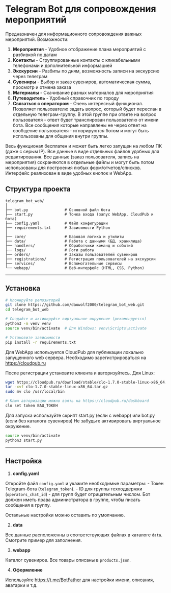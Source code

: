 # Telegram Bot для сопровождения мероприятий

Предназначен для информационного сопровождения важных мероприятий. Возможности:
1. **Мероприятия** - Удобное отображение плана мероприятий с разбивкой по датам
2. **Контакты** - Сгруппированные контакты с кликабельными телефонами и дополнительной информацией
3. **Экскурсии** - Разбиты по дням, возможность записи на экскурсию через телеграм
4. **Сувениры** - Выбор и заказ сувениров, автоматическая сумма, просмотр и отмена заказа
5. **Материалы** - Скачивание разных материалов для мероприятия
6. **Путеводитель** - Удобный справочник по городу
7. **Связаться с оператором** - Очень интересный функционал. Позволяет пользователю задать вопрос, который будет переслан в отдельную телеграм-группу. В этой группе при ответе на вопрос пользователя - ответ будет транслирован пользователю от имени бота. Все сообщения которые направлены не через ответ на сообщение пользователя - игнорируются ботом и могут быть использованы для общения внутри группы.

Весь функционал бесплатен и может быть легко запущен на любом ПК (даже с серым IP). Все данные в виде отдельных файлов удобных для редактирования. Все данные (заказ пользователя, запись на мероприятия) сохраняются в отдельные файлы и могут быть потом использованы для построения любых форм/отчетов/списков. Интерфейс реализован в виде удобных кнопок и WebApp.

## Структура проекта

```
telegram_bot_web/
│
├── bot.py                # Основной файл бота
├── start.py              # Точка входа (запус WebApp, CloudPub и бота)
├── config.yaml           # Файл конфигурации
├── requirements.txt      # Зависимости Python
│
├── core/                 # Базовая логика и утилиты
├── data/                 # Работа с данными (БД, хранилища)
├── handlers/             # Обработчики команд и событий
├── logs/                 # Логи работы
├── orders/               # Заказы пользователей сувениров
├── registrations/        # Регистрация пользователей на экскурсии
├── services/             # Вспомогательные сервисы
└── webapp/               # Веб-интерфейс (HTML, CSS, Python)
```


---

## Установка

```bash
# Клонируйте репозиторий
git clone https://github.com/daowolf2000/telegram_bot_web.git
cd telegram_bot_web

# Создайте и активируйте виртуальное окружение (рекомендуется)
python3 -m venv venv
source venv/bin/activate  # Для Windows: venv\Scripts\activate

# Установите зависимости
pip install -r requirements.txt
```

Для WebApp используется CloudPub для публикации локально запущенного web сервера.
Необходимо зарегистрироваться на https://cloudpub.ru

После регистрации установите клиента и авторизуйтесь.
Для Linux:
```bash
wget https://cloudpub.ru/download/stable/clo-1.7.0-stable-linux-x86_64.tar.gz
tar -xvf clo-1.7.0-stable-linux-x86_64.tar.gz
sudo mv clo /usr/local/bin

# Ключ авторизации можно взять на https://cloudpub.ru/dashboard
clo set token ВАШ_ТОКЕН
```

Для запуска используйте скрипт start.py (если с webapp) или bot.py (если без каталога сувениров)
Не забудьте активировать виртуальное окружение.
```bash
source venv/bin/activate
python3 start.py
```


---

## Настройка

1. **config.yaml**

Откройте файл `config.yaml` и укажите необходимые параметры:
    - Токен Telegram-бота (`telegram_token`).
    - ID для группы техподдержки (`operators_chat_id`) - для групп будет отрицательным числом. Бот должен иметь права администратора в группе, чтобы писать сообщения в группу.

Остальные настройки можно оставить по умолчанию.

2. **data**

Все данные расположенны в соответствующих файлах в каталоге `data`. Смотрите пример для заполнения.

3. **webapp**

Каталог сувениров. Все товары описаны в `products.json`. 

4. **Оформление**

Используйте https://t.me/BotFather для настройки имени, описания, аватарки и т.д.

